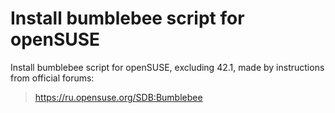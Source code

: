 # Install bumblebee script for openSUSE
Install bumblebee script for openSUSE, excluding 42.1, made by instructions from official forums:
> https://ru.opensuse.org/SDB:Bumblebee
